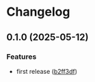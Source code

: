 # Changelog

## 0.1.0 (2025-05-12)

### Features

- first release ([b2ff3df](https://github.com/gravity-ui/react-unipika/commit/b2ff3dff9d590a24b139caf36d868c23f712a02f))
